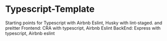 # Typescript-Template
Starting points for Typescript with Airbnb Eslint, Husky with lint-staged. and preitter
Frontend: CRA with typescript, Airbnb Eslint
BackEnd: Express with typescript, Airbnb eslint
